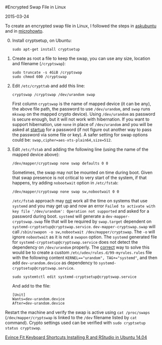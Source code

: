 #Encrypted Swap File in Linux

2015-03-24

<!--- tags: encryption -->

To create an encrypted swap file in Linux, I followed the steps in [askubuntu](http://askubuntu.com/questions/248158/how-do-i-setup-an-encrypted-swap-file) and in [microhowto](http://www.microhowto.info/howto/create_an_encrypted_swap_area.html).

0. Install cryptsetup, on Ubuntu:

	```
	sudo apt-get install cryptsetup
	```
1. Create as root a file to keep the swap, you can use any size, location and filename (`/cryptswap`):

	```
	sudo truncate -s 4GiB /cryptswap
	sudo chmod 600 /cryptswap
	```

2. Edit `/etc/crypttab` and add this line:

	```
	cryptswap /cryptswap /dev/urandom swap
	```

	First column `cryptswap` is the name of mapped device (it can be any), the above file path, the password to use `/dev/urandom`, and `swap` runs `mkswap` on the mapped crypto device). Using `/dev/urandom` as password is secure enough, but it will not work with hibernation. If you want to support hibernation, use `none` in place of `/dev/urandom` and you will be asked at [startup](http://manpages.ubuntu.com/manpages/natty/man5/crypttab.5.html) for a password (if not figure out another way to pass the password via some file or key). A safer setting for swap options could be: `swap,cipher=aes-xts-plain64,size=512`.
3. Edit `/etc/fstab` and adding the following line (using the name of the mapped device above):

	```
	/dev/mapper/cryptswap none swap defaults 0 0
	```

	Sometimes, the swap may not be mounted on time during boot. Given that swap presence is not critical to very start of the system, if that happens, try adding `nobootwait` option in `/etc/fstab`:

	```
	/dev/mapper/cryptswap none swap sw,nobootwait 0 0
	```

	`/etc/fstab` approach may [not](https://unix.stackexchange.com/questions/64693/how-do-i-configure-systemd-to-activate-an-encrypted-swap-file) work all the time on systems that use `systemd` and you may get up and now an error `Failed to activate with key file '/dev/urandom': Operation not supported` and asked for a password during boot. `systemd` will generate a `dev-mapper-cryptswap.swap` file that will be required by `swap.target` dependent on `systemd-cryptsetup@cryptswap.service`. `dev-mapper-cryptswap.swap` will call `/sbin/swapon -o sw,nobootwait /dev/mapper/cryptswap`. The `-o` will ignore `nobootwait` as it is not a `swapon` option. The `systemd` generated file for `systemd-cryptsetup@cryptswap.service` does not detect the dependency on `/dev/urandom` properly. The [correct](https://lists.fedoraproject.org/pipermail/devel/2012-January/160917.html) way to solve this would be to create a custom `/etc/udev/rules.d/99-myrules.rules` file with the following content `KERNEL=="urandom", TAG+="systemd"`, and then add `dev-urandom.device` as dependency to `systemd-cryptsetup@cryptswap.service`.

	```
	sudo systemtctl edit systemd-cryptsetup@cryptswap.service
	``` 
	
	And add to the file:

	```
	[Unit]
	Wants=dev-urandom.device
	After=dev-urandom.device
	```

Restart the machine and verify the swap is active using `cat /proc/swaps` (`/dev/mapper/cryptswap` is linked to the `/dev` filename listed by `cat` command). Crypto settings used can be verified with `sudo cryptsetup status cryptswap`.



<ins class='nfooter'><a rel='prev' id='fprev' href='#blog/2015/2015-04-14-Evince-Fit-Keyboard-Shortcuts.md'>Evince Fit Keyboard Shortcuts</a> <a rel='next' id='fnext' href='#blog/2015/2015-03-22-Installing-R-and-RStudio-in-Ubuntu-14.04.md'>Installing R and RStudio in Ubuntu 14.04</a></ins>
